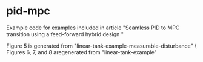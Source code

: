 # pid-mpc
Example code for examples included in article "Seamless PID to MPC transition using a feed-forward hybrid design "

Figure 5 is generated from "linear-tank-example-measurable-disturbance" \\
Figures 6, 7, and 8 aregenerated from "linear-tank-example"
